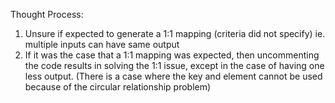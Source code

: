 Thought Process:

1. Unsure if expected to generate a 1:1 mapping (criteria did not specify) ie. multiple inputs can have same output
2. If it was the case that a 1:1 mapping was expected, then uncommenting the code results in solving the 1:1 issue,
   except in the case of having one less output. (There is a case where the key and element cannot be used because of
   the circular relationship problem)
